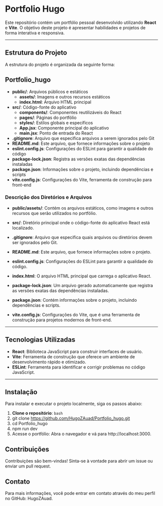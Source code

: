 # Portfolio Hugo

Este repositório contém um portfólio pessoal desenvolvido utilizando **React** e **Vite**. O objetivo deste projeto é apresentar habilidades e projetos de forma interativa e responsiva.

---

## Estrutura do Projeto

A estrutura do projeto é organizada da seguinte forma:

## Portfolio_hugo
- **public/**: Arquivos públicos e estáticos
  - **assets/**: Imagens e outros recursos estáticos
  - **index.html**: Arquivo HTML principal
- **src/**: Código-fonte do aplicativo
  - **components/**: Componentes reutilizáveis do React
  - **pages/**: Páginas do portfólio
  - **styles/**: Estilos globais e específicos
  - **App.jsx**: Componente principal do aplicativo
  - **main.jsx**: Ponto de entrada do React
- **.gitignore**: Arquivo que especifica arquivos a serem ignorados pelo Git
- **README.md**: Este arquivo, que fornece informações sobre o projeto
- **eslint.config.js**: Configurações do ESLint para garantir a qualidade do código
- **package-lock.json**: Registra as versões exatas das dependências instaladas
- **package.json**: Informações sobre o projeto, incluindo dependências e scripts
- **vite.config.js**: Configurações do Vite, ferramenta de construção para front-end


### Descrição dos Diretórios e Arquivos

- **public/assets/**: Contém os arquivos estáticos, como imagens e outros recursos que serão utilizados no portfólio.

- **src/**: Diretório principal onde o código-fonte do aplicativo React está localizado.

- **.gitignore**: Arquivo que especifica quais arquivos ou diretórios devem ser ignorados pelo Git.

- **README.md**: Este arquivo, que fornece informações sobre o projeto.

- **eslint.config.js**: Configurações do ESLint para garantir a qualidade do código.

- **index.html**: O arquivo HTML principal que carrega o aplicativo React.

- **package-lock.json**: Um arquivo gerado automaticamente que registra as versões exatas das dependências instaladas.

- **package.json**: Contém informações sobre o projeto, incluindo dependências e scripts.

- **vite.config.js**: Configurações do Vite, que é uma ferramenta de construção para projetos modernos de front-end.

---

## Tecnologias Utilizadas

- **React**: Biblioteca JavaScript para construir interfaces de usuário.
- **Vite**: Ferramenta de construção que oferece um ambiente de desenvolvimento rápido e otimizado.
- **ESLint**: Ferramenta para identificar e corrigir problemas no código JavaScript.

---

## Instalação

Para instalar e executar o projeto localmente, siga os passos abaixo:

1. **Clone o repositório**:
   ```bash```
2. git clone https://github.com/HugoZAuad/Portfolio_hugo.git
3. cd Portfolio_hugo
4. npm run dev
5. Acesse o portfólio: Abra o navegador e vá para http://localhost:3000.

## Contribuições
Contribuições são bem-vindas! Sinta-se à vontade para abrir um issue ou enviar um pull request.

## Contato
Para mais informações, você pode entrar em contato através do meu perfil no GitHub: HugoZAuad.
